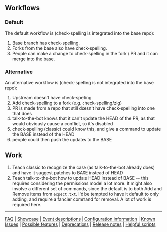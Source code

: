 ## Workflows

### Default

The default workflow is (check-spelling is integrated into the base repo):

1. Base branch has check-spelling.
2. Forks from the base also have check-spelling.
3. People can make a change to check-spelling in the fork / PR and it can merge into the base.

### Alternative

An alternative workflow is (check-spelling is not integrated into the base repo):

1. Upstream doesn't have check-spelling
2. Add check-spelling to a fork (e.g. check-spelling/zig)
3. PR is made from a repo that still doesn't have check-spelling into one that does
4. talk-to-the-bot knows that it can't update the HEAD of the PR, as that would obviously cause a conflict, so it's disabled
5. check-spelling (classic) could know this, and give a command to update the BASE instead of the HEAD
6. people could then push the updates to the BASE

## Work

1. Teach classic to recognize the case (as talk-to-the-bot already does) and have it suggest patches to BASE instead of HEAD
2. Teach talk-to-the-bot how to update HEAD instead of BASE -- this requires considering the permissions model a lot more. It might also involve a different set of commands, since the default is to both Add and Remove items from `expect.txt`. I'd be tempted to have it default to only adding, and require a fancier command for removal. A lot of work is required here.

---
[FAQ](FAQ.md) | [Showcase](Showcase.md) | [Event descriptions](Event-descriptions.md) | [Configuration information](Configuration-information.md) | [Known Issues](Known-Issues.md) | [Possible features](Possible-features.md) | [Deprecations](Deprecations.md) | [Release notes](Release-notes.md) | [Helpful scripts](Helpful-scripts.md)
